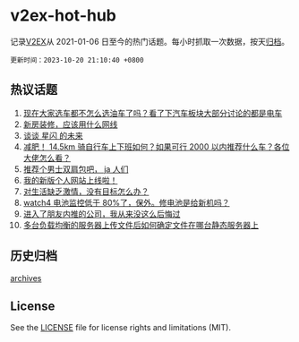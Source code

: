 # v2ex-hot-hub

 记录[V2EX](https://www.v2ex.com/)从 2021-01-06 日至今的热门话题。每小时抓取一次数据，按天[归档](archives)。

`更新时间：2023-10-20 21:10:40 +0800`

## 热议话题

1. [现在大家选车都不怎么选油车了吗？看了下汽车板块大部分讨论的都是电车](https://www.v2ex.com/t/983745)
1. [新房装修，应该用什么网线](https://www.v2ex.com/t/983669)
1. [谈谈 星闪 的未来](https://www.v2ex.com/t/983630)
1. [减肥！ 14.5km 骑自行车上下班如何？如果可行 2000 以内推荐什么车？各位大佬怎么看？](https://www.v2ex.com/t/983676)
1. [推荐个男士双肩包吧， ja 人们](https://www.v2ex.com/t/983741)
1. [我的新版个人网站上线啦！](https://www.v2ex.com/t/983646)
1. [对生活缺乏激情，没有目标怎么办？](https://www.v2ex.com/t/983615)
1. [watch4 电池监控低于 80%了，保外。修电池是给新机吗？](https://www.v2ex.com/t/983665)
1. [进入了朋友内推的公司，我从来没这么后悔过](https://www.v2ex.com/t/983722)
1. [多台负载均衡的服务器上传文件后如何确定文件在哪台静态服务器上](https://www.v2ex.com/t/983729)

## 历史归档

[archives](archives)

## License

See the [LICENSE](LICENSE) file for license rights and limitations (MIT).
